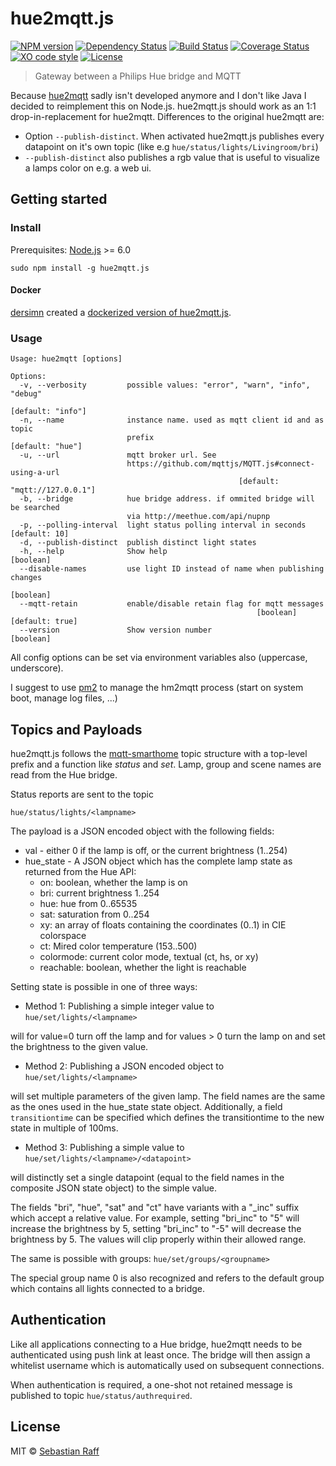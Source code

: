 # hue2mqtt.js

[![NPM version](https://badge.fury.io/js/hue2mqtt.js.svg)](http://badge.fury.io/js/hue2mqtt.js)
[![Dependency Status](https://img.shields.io/gemnasium/hobbyquaker/hue2mqtt.js.svg?maxAge=2592000)](https://gemnasium.com/github.com/hobbyquaker/hue2mqtt.js)
[![Build Status](https://travis-ci.org/hobbyquaker/hue2mqtt.js.svg?branch=master)](https://travis-ci.org/hobbyquaker/hue2mqtt.js)
[![Coverage Status](https://coveralls.io/repos/github/hobbyquaker/hue2mqtt.js/badge.svg?branch=master)](https://coveralls.io/github/hobbyquaker/hue2mqtt.js?branch=master)
[![XO code style](https://img.shields.io/badge/code_style-XO-5ed9c7.svg)](https://github.com/sindresorhus/xo)
[![License][mit-badge]][mit-url]

> Gateway between a Philips Hue bridge and MQTT

Because [hue2mqtt](https://github.com/owagner/hue2mqtt) sadly isn't developed anymore and I don't like Java I decided to
reimplement this on Node.js. hue2mqtt.js should work as an 1:1 drop-in-replacement for hue2mqtt. Differences to the 
original hue2mqtt are:

* Option `--publish-distinct`. When activated hue2mqtt.js publishes every datapoint on it's own topic (like e.g 
`hue/status/lights/Livingroom/bri`) 
* `--publish-distinct` also publishes a rgb value that is useful to visualize a lamps color on e.g. a web ui.


## Getting started

### Install

Prerequisites: [Node.js](https://nodejs.org) >= 6.0

```sudo npm install -g hue2mqtt.js```


#### Docker

[dersimn](https://github.com/dersimn) created a 
[dockerized version of hue2mqtt.js](https://github.com/dersimn/docker-hue2mqtt.js).


### Usage 

```
Usage: hue2mqtt [options]

Options:
  -v, --verbosity         possible values: "error", "warn", "info", "debug"
                                                               [default: "info"]
  -n, --name              instance name. used as mqtt client id and as topic
                          prefix                                [default: "hue"]
  -u, --url               mqtt broker url. See
                          https://github.com/mqttjs/MQTT.js#connect-using-a-url
                                                   [default: "mqtt://127.0.0.1"]
  -b, --bridge            hue bridge address. if ommited bridge will be searched
                          via http://meethue.com/api/nupnp
  -p, --polling-interval  light status polling interval in seconds [default: 10]
  -d, --publish-distinct  publish distinct light states
  -h, --help              Show help                                    [boolean]
  --disable-names         use light ID instead of name when publishing changes
                                                                       [boolean]
  --mqtt-retain           enable/disable retain flag for mqtt messages
                                                       [boolean] [default: true]
  --version               Show version number                          [boolean]

```  

All config options can be set via environment variables also (uppercase, underscore).

I suggest to use [pm2](http://pm2.keymetrics.io/) to manage the hm2mqtt process (start on system boot, manage log files, 
...)


## Topics and Payloads

hue2mqtt.js follows the [mqtt-smarthome](https://github.com/mqtt-smarthome/mqtt-smarthome) topic structure with a 
top-level prefix and a function like _status_ and _set_. Lamp, group and scene names are read from the Hue bridge.

Status reports are sent to the topic

    hue/status/lights/<lampname>
    
The payload is a JSON encoded object with the following fields:

* val - either 0 if the lamp is off, or the current brightness (1..254)
* hue_state - A JSON object which has the complete lamp state as returned from the Hue API:
   * on: boolean, whether the lamp is on
   * bri: current brightness 1..254
   * hue: hue from 0..65535
   * sat: saturation from 0..254
   * xy: an array of floats containing the coordinates (0..1) in CIE colorspace
   * ct: Mired color temperature (153..500)
   * colormode: current color mode, textual (ct, hs, or xy)
   * reachable: boolean, whether the light is reachable

Setting state is possible in one of three ways:    

* Method 1: Publishing a simple integer value to `hue/set/lights/<lampname>`
    
will for value=0 turn off the lamp and for values > 0 turn the lamp on and set the
brightness to the given value.

* Method 2: Publishing a JSON encoded object to `hue/set/lights/<lampname>`

will set multiple parameters of the given lamp. The field names are the same as
the ones used in the hue_state state object. Additionally, a field
`transitiontime` can be specified which defines the transitiontime to the new
state in multiple of 100ms.

* Method 3: Publishing a simple value to `hue/set/lights/<lampname>/<datapoint>`
	
will distinctly set a single datapoint (equal to the field names in the composite
JSON state object) to the simple value.

The fields "bri", "hue", "sat" and "ct" have variants with a "_inc" suffix
which accept a relative value. For example, setting "bri_inc" to "5" will increase
the brightness by 5, setting "bri_inc" to "-5" will decrease the brightness by 5.
The values will clip properly within their allowed range.

The same is possible with groups: `hue/set/groups/<groupname>`

The special group name 0 is also recognized and refers to the default group which contains
all lights connected to a bridge.


## Authentication

Like all applications connecting to a Hue bridge, hue2mqtt needs to be authenticated using push link at least once. 
The bridge will then assign a whitelist username which is automatically used on subsequent connections.

When authentication is required, a one-shot not retained message is published to topic `hue/status/authrequired`.


## License

MIT © [Sebastian Raff](https://github.com/hobbyquaker)

[mit-badge]: https://img.shields.io/badge/License-MIT-blue.svg?style=flat
[mit-url]: LICENSE
